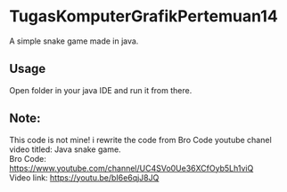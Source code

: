 # TugasKomputerGrafikPertemuan14

A simple snake game made in java.

## Usage

Open folder in your java IDE and run it from there.

## Note:

This code is not mine! i rewrite the code from Bro Code youtube chanel video titled: Java snake game.<br>
Bro Code: https://www.youtube.com/channel/UC4SVo0Ue36XCfOyb5Lh1viQ<br>
Video link: https://youtu.be/bI6e6qjJ8JQ
